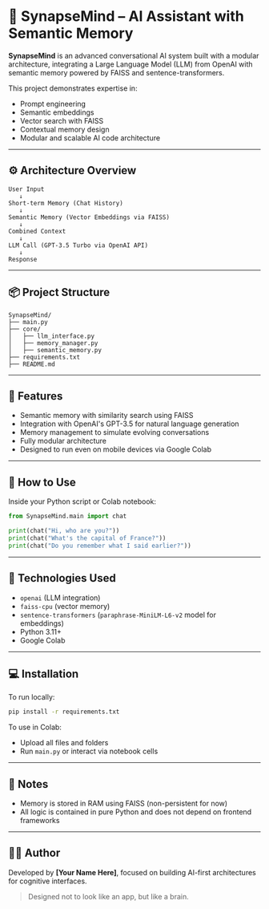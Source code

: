 # 🧠 SynapseMind – AI Assistant with Semantic Memory

**SynapseMind** is an advanced conversational AI system built with a modular architecture, integrating a Large Language Model (LLM) from OpenAI with semantic memory powered by FAISS and sentence-transformers.

This project demonstrates expertise in:
- Prompt engineering
- Semantic embeddings
- Vector search with FAISS
- Contextual memory design
- Modular and scalable AI code architecture

---

## ⚙️ Architecture Overview

```
User Input
   ↓
Short-term Memory (Chat History)
   ↓
Semantic Memory (Vector Embeddings via FAISS)
   ↓
Combined Context
   ↓
LLM Call (GPT-3.5 Turbo via OpenAI API)
   ↓
Response
```

---

## 📦 Project Structure

```
SynapseMind/
├── main.py
├── core/
│   ├── llm_interface.py
│   ├── memory_manager.py
│   ├── semantic_memory.py
├── requirements.txt
├── README.md
```

---

## 🧠 Features

- Semantic memory with similarity search using FAISS
- Integration with OpenAI's GPT-3.5 for natural language generation
- Memory management to simulate evolving conversations
- Fully modular architecture
- Designed to run even on mobile devices via Google Colab

---

## 🚀 How to Use

Inside your Python script or Colab notebook:

```python
from SynapseMind.main import chat

print(chat("Hi, who are you?"))
print(chat("What's the capital of France?"))
print(chat("Do you remember what I said earlier?"))
```

---

## 🧪 Technologies Used

- `openai` (LLM integration)
- `faiss-cpu` (vector memory)
- `sentence-transformers` (`paraphrase-MiniLM-L6-v2` model for embeddings)
- Python 3.11+
- Google Colab

---

## 💻 Installation

To run locally:

```bash
pip install -r requirements.txt
```

To use in Colab:
- Upload all files and folders
- Run `main.py` or interact via notebook cells

---

## 📌 Notes

- Memory is stored in RAM using FAISS (non-persistent for now)
- All logic is contained in pure Python and does not depend on frontend frameworks

---

## 🧑‍💻 Author

Developed by **[Your Name Here]**, focused on building AI-first architectures for cognitive interfaces.

> Designed not to look like an app, but like a brain.
